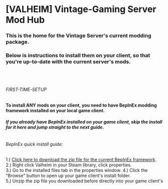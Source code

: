 # [VALHEIM] Vintage-Gaming Server Mod Hub

### This is the home for the Vintage Server's current modding package.
### Below is instructions to install them on your client, so that you're up-to-date with the current server's mods.
<br>
<br>

###### FIRST-TIME-SETUP
#### To install ANY mods on your client, you need to have BepInEx modding framework installed on your local game client.
#### *If you already have BepInEx installed on your game client, skip the install for it here and jump straight to the next guide.* <br><br>
###### BepInEx quick install guide:


1.) [Click here to download the zip file for the current BepInEx framework](https://www.google.com).<br>
2.) Right click Valheim in your Steam library, click properties.<br>
3.) Go to the installed files tab in the properties window.
4.) Click the "Browse" button to open up your game client's install folder.<br>
5.) Unzip the zip file you downloaded before directly into your game client's 
